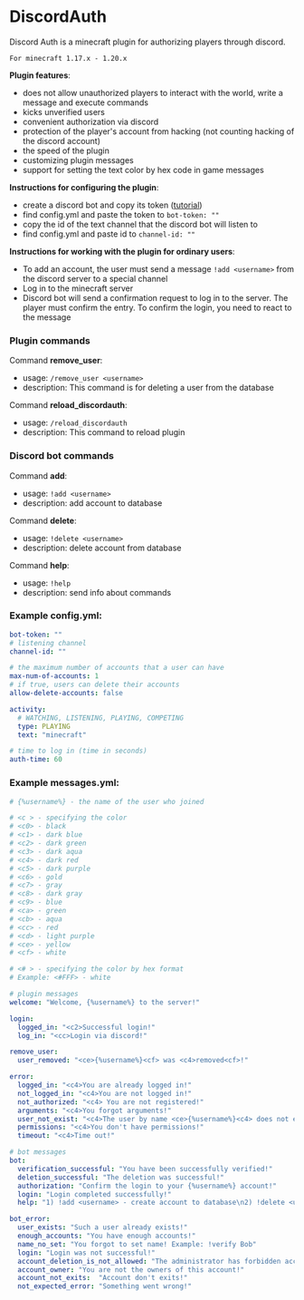 # DiscordAuth

Discord Auth is a minecraft plugin for authorizing players through discord.

`For minecraft 1.17.x - 1.20.x`

**Plugin features**:
- does not allow unauthorized players to interact with the world, write a message and execute commands
- kicks unverified users
- convenient authorization via discord
- protection of the player's account from hacking (not counting hacking of the discord account)
- the speed of the plugin
- customizing plugin messages
- support for setting the text color by hex code in game messages

**Instructions for configuring the plugin**:
- create a discord bot and copy its token ([tutorial](https://github.com/reactiflux/discord-irc/wiki/Creating-a-discord-bot-&-getting-a-token))
- find config.yml and paste the token to `bot-token: ""`
- copy the id of the text channel that the discord bot will listen to
- find config.yml and paste id to `channel-id: ""`

**Instructions for working with the plugin for ordinary users**:
- To add an account, the user must send a message `!add <username>` from the discord server to a special channel
- Log in to the minecraft server
- Discord bot will send a confirmation request to log in to the server. The player must confirm the entry. To confirm the login, you need to react to the message

### Plugin commands
Command **remove_user**:
- usage: `/remove_user <username>`
- description: This command is for deleting a user from the database

Command **reload_discordauth**:
- usage: `/reload_discordauth`
- description: This command to reload plugin

### Discord bot commands
Command **add**:
- usage: `!add <username>`
- description: add account to database

Command **delete**:
- usage: `!delete <username>`
- description: delete account from database

Command **help**:
- usage: `!help`
- description: send info about commands

### Example config.yml:
```yml
bot-token: ""
# listening channel
channel-id: ""

# the maximum number of accounts that a user can have
max-num-of-accounts: 1
# if true, users can delete their accounts
allow-delete-accounts: false

activity:
  # WATCHING, LISTENING, PLAYING, COMPETING
  type: PLAYING
  text: "minecraft"

# time to log in (time in seconds)
auth-time: 60
```

### Example messages.yml:
```yml
# {%username%} - the name of the user who joined

# <c > - specifying the color
# <c0> - black
# <c1> - dark blue
# <c2> - dark green
# <c3> - dark aqua
# <c4> - dark red
# <c5> - dark purple
# <c6> - gold
# <c7> - gray
# <c8> - dark gray
# <c9> - blue
# <ca> - green
# <cb> - aqua
# <cc> - red
# <cd> - light purple
# <ce> - yellow
# <cf> - white

# <# > - specifying the color by hex format
# Example: <#FFF> - white

# plugin messages
welcome: "Welcome, {%username%} to the server!"

login:
  logged_in: "<c2>Successful login!"
  log_in: "<cc>Login via discord!"

remove_user:
  user_removed: "<ce>{%username%}<cf> was <c4>removed<cf>!"

error:
  logged_in: "<c4>You are already logged in!"
  not_logged_in: "<c4>You are not logged in!"
  not_authorized: "<c4> You are not registered!"
  arguments: "<c4>You forgot arguments!"
  user_not_exist: "<c4>The user by name <ce>{%username%}<c4> does not exist."
  permissions: "<c4>You don't have permissions!"
  timeout: "<c4>Time out!"

# bot messages
bot:
  verification_successful: "You have been successfully verified!"
  deletion_successful: "The deletion was successful!"
  authorization: "Confirm the login to your {%username%} account!"
  login: "Login completed successfully!"
  help: "1) !add <username> - create account to database\n2) !delete <username> - delete account from database\n3) !help - bot send help"

bot_error:
  user_exists: "Such a user already exists!"
  enough_accounts: "You have enough accounts!"
  name_no_set: "You forgot to set name! Example: !verify Bob"
  login: "Login was not successful!"
  account_deletion_is_not_allowed: "The administrator has forbidden account deletion!"
  account_owner: "You are not the owners of this account!"
  account_not_exits:  "Account don't exits!"
  not_expected_error: "Something went wrong!"
```